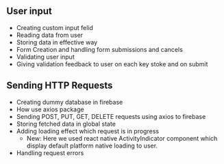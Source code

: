 ## User input
- Creating custom input felid
- Reading data from user
- Storing data in effective way
- Form Creation and handling form submissions and cancels
- Validating user input
- Giving validation feedback to user on each key stoke and on submit

## Sending HTTP Requests
- Creating dummy database in firebase
- How use axios package
- Sending POST, PUT, GET, DELETE requests using axios to firebase
- Storing fetched data in global state
- Adding loading effect which request is in progress
    - New: Here we used react native ActivityIndicator component which display default platform native loading to user.
- Handling request errors
